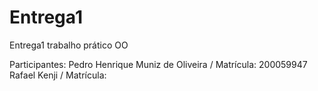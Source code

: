 # Entrega1
Entrega1 trabalho prático OO

Participantes: 
Pedro Henrique Muniz de Oliveira / Matrícula: 200059947
Rafael Kenji / Matrícula: 
